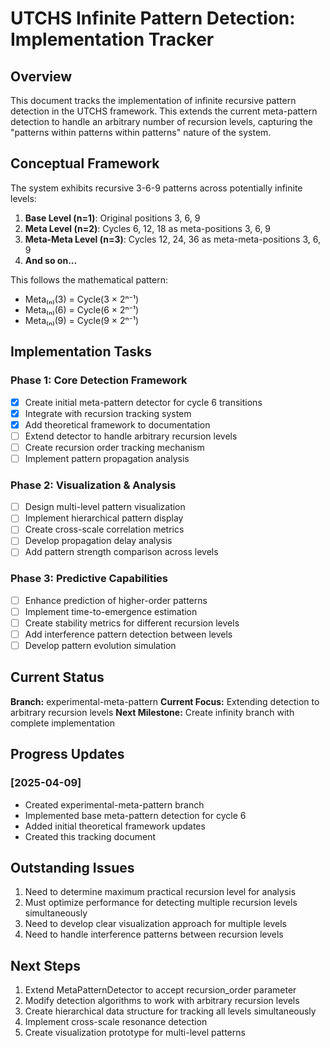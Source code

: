 # UTCHS Infinite Pattern Detection: Implementation Tracker

## Overview

This document tracks the implementation of infinite recursive pattern detection in the UTCHS framework. This extends the current meta-pattern detection to handle an arbitrary number of recursion levels, capturing the "patterns within patterns within patterns" nature of the system.

## Conceptual Framework

The system exhibits recursive 3-6-9 patterns across potentially infinite levels:

1. **Base Level (n=1)**: Original positions 3, 6, 9
2. **Meta Level (n=2)**: Cycles 6, 12, 18 as meta-positions 3, 6, 9
3. **Meta-Meta Level (n=3)**: Cycles 12, 24, 36 as meta-meta-positions 3, 6, 9
4. **And so on...**

This follows the mathematical pattern:
- Meta₍ₙ₎(3) = Cycle(3 × 2ⁿ⁻¹)
- Meta₍ₙ₎(6) = Cycle(6 × 2ⁿ⁻¹)
- Meta₍ₙ₎(9) = Cycle(9 × 2ⁿ⁻¹)

## Implementation Tasks

### Phase 1: Core Detection Framework

- [x] Create initial meta-pattern detector for cycle 6 transitions
- [x] Integrate with recursion tracking system
- [x] Add theoretical framework to documentation
- [ ] Extend detector to handle arbitrary recursion levels
- [ ] Create recursion order tracking mechanism
- [ ] Implement pattern propagation analysis

### Phase 2: Visualization & Analysis

- [ ] Design multi-level pattern visualization
- [ ] Implement hierarchical pattern display
- [ ] Create cross-scale correlation metrics
- [ ] Develop propagation delay analysis
- [ ] Add pattern strength comparison across levels

### Phase 3: Predictive Capabilities

- [ ] Enhance prediction of higher-order patterns
- [ ] Implement time-to-emergence estimation
- [ ] Create stability metrics for different recursion levels
- [ ] Add interference pattern detection between levels
- [ ] Develop pattern evolution simulation

## Current Status

**Branch:** experimental-meta-pattern
**Current Focus:** Extending detection to arbitrary recursion levels
**Next Milestone:** Create infinity branch with complete implementation

## Progress Updates

### [2025-04-09]
- Created experimental-meta-pattern branch
- Implemented base meta-pattern detection for cycle 6
- Added initial theoretical framework updates
- Created this tracking document

## Outstanding Issues

1. Need to determine maximum practical recursion level for analysis
2. Must optimize performance for detecting multiple recursion levels simultaneously
3. Need to develop clear visualization approach for multiple levels
4. Need to handle interference patterns between recursion levels

## Next Steps

1. Extend MetaPatternDetector to accept recursion_order parameter
2. Modify detection algorithms to work with arbitrary recursion levels
3. Create hierarchical data structure for tracking all levels simultaneously
4. Implement cross-scale resonance detection
5. Create visualization prototype for multi-level patterns 